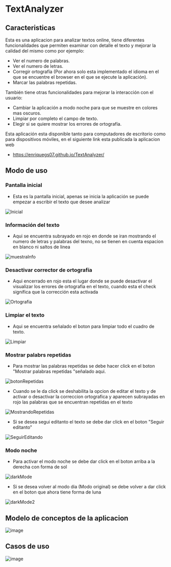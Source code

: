 # TextAnalyzer
## Caracteristicas
Esta es una aplicacion para analizar textos online, tiene diferentes funcionalidades que permiten examinar con detalle el texto y mejorar la calidad del mismo como por ejemplo:

- Ver el numero de palabras.
- Ver el numero de letras.
- Corregir ortografía (Por ahora solo esta implementado el idioma en el que se encuentre el browser en el que se ejecute la aplicación).
- Marcar las palabras repetidas.

También tiene otras funcionalidades para mejorar la interacción con el usuario:
- Cambiar la aplicación a modo noche para que se muestre en colores mas oscuros.
- Limpiar por completo el campo de texto.
- Elegir si se quiere mostrar los errores de ortografía.

Esta aplicación esta disponible tanto para computadores de escritorio como para dispositivos móviles, en el siguiente link esta publicada la aplicacion web
 - https://enriquegs07.github.io/TextAnalyzer/
 
 ## Modo de uso
 ### Pantalla inicial
 - Esta es la pantalla inicial, apenas se inicia la aplicación se puede empezar a escribir el texto que desee analizar
 
 
 ![Inicial](https://user-images.githubusercontent.com/98104282/184696458-933328b2-690b-41d6-b6d1-ee9eda38f5f4.png)
 
 ### Información del texto
 - Aqui se encuentra subrayado en rojo en donde se iran mostrando el numero de letras y palabras del texno, no se tienen en cuenta espacion en blanco ni saltos de linea
 
 
![muestraInfo](https://user-images.githubusercontent.com/98104282/184696744-b6dde31d-6e07-4d3b-a518-9f0aa40e02b8.png)

### Desactivar corrector de ortografía
- Aqui encerrado en rojo esta el lugar donde se puede desactivar el visualizar los errores de ortografia en el texto, cuando esta el check significa que la corrección esta activada


![Ortografia](https://user-images.githubusercontent.com/98104282/184697254-5d62a96f-e056-40e7-9d83-d70a01c92258.png)

### Limpiar el texto
- Aqui se encuentra señalado el boton para limpiar todo el cuadro de texto.


![Limpiar](https://user-images.githubusercontent.com/98104282/184697850-829ae1dd-f9e6-457b-8a24-1822a8550685.png)


### Mostrar palabrs repetidas
- Para mostrar las palabras repetidas se debe hacer click en el boton "Mostrar palabras repetidas "señalado aqui.

![botonRepetidas](https://user-images.githubusercontent.com/98104282/184698676-2b0433a5-147b-44a7-b8c3-2740e4bd242b.png)
- Cuando se le da click se deshabilita la opcion de editar el texto y de activar o desactivar la correccion ortografica y aparecen subrayadas en rojo las palabras que se encuentran repetidas en el texto


![MostrandoRepetidas](https://user-images.githubusercontent.com/98104282/184698544-604223f9-5825-4360-afe8-9d9ce382f023.png)
- Si se desea segui editanto el texto se debe dar click en el boton "Seguir editanto"


![SeguirEditando](https://user-images.githubusercontent.com/98104282/184698866-e6ac5d6f-a29e-41a6-8ec3-e4b16512fd54.png)

### Modo noche
- Para activar el modo noche se debe dar click en el boton arriba a la derecha con forma de sol


![darkMode](https://user-images.githubusercontent.com/98104282/184699743-9ef1b98a-9260-49c6-b99b-a22a6dd00388.png)

- Si se desea volver al modo dia (Modo original) se debe volver a dar click en el boton que ahora tiene forma de luna


![darkMode2](https://user-images.githubusercontent.com/98104282/184699972-aa14664d-dcd0-426f-9158-07c83bf3ebc2.png)

## Modelo de conceptos de la aplicacion
![image](https://user-images.githubusercontent.com/98104282/184701702-eae782a6-c29c-46e9-b781-82545d1d1239.png)

## Casos de uso
![image](https://user-images.githubusercontent.com/98104282/184701857-b926192e-518e-4bb0-bc78-e11fef5e6d2e.png)


